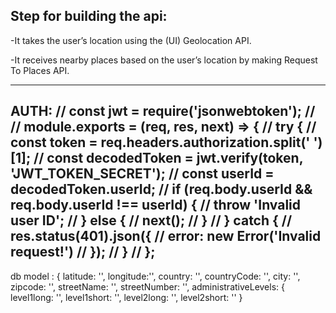 Step for building the api:
---------------------------------------
-It takes the user’s location using the (UI) Geolocation API.

-It receives nearby places based on the user’s location by making Request To Places API.


----
AUTH:
// const jwt = require('jsonwebtoken');
//
// module.exports = (req, res, next) => {
//     try {
//         const token = req.headers.authorization.split(' ')[1];
//         const decodedToken = jwt.verify(token, 'JWT_TOKEN_SECRET');
//         const userId = decodedToken.userId;
//         if (req.body.userId && req.body.userId !== userId) {
//             throw 'Invalid user ID';
//         } else {
//             next();
//         }
//     } catch {
//         res.status(401).json({
//             error: new Error('Invalid request!')
//         });
//     }
// };
----
db model :
{
latitude: '',
longitude:'',
country: '',
countryCode: '',
city: '',
zipcode: '',
streetName: '',
streetNumber: '',
administrativeLevels: {
level1long: '',
level1short: '',
level2long: '',
level2short: ''
}